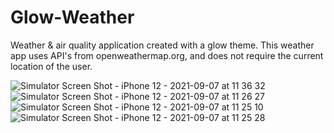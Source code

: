  # Glow-Weather
 Weather & air quality application created with a glow theme. This weather app uses API's from openweathermap.org, and does not require the current location of the user.
 
![Simulator Screen Shot - iPhone 12 - 2021-09-07 at 11 36 32](https://user-images.githubusercontent.com/77860839/132372661-ba18f19a-e8d5-4bf7-8149-618a93c31e85.png)
![Simulator Screen Shot - iPhone 12 - 2021-09-07 at 11 26 27](https://user-images.githubusercontent.com/77860839/132372728-2c488b48-8bb4-4d67-8354-233a8531dc04.png)
![Simulator Screen Shot - iPhone 12 - 2021-09-07 at 11 25 10](https://user-images.githubusercontent.com/77860839/132371721-cd31acf0-0580-49db-96db-6d29cf4b747f.png)
![Simulator Screen Shot - iPhone 12 - 2021-09-07 at 11 25 28](https://user-images.githubusercontent.com/77860839/132371743-b020169e-7860-42f2-a472-b29ead1789e4.png)

